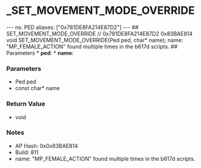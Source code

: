 # _SET_MOVEMENT_MODE_OVERRIDE

--- ns: PED aliases: ["0x781DE8FA214E87D2"] --- ## SET_MOVEMENT_MODE_OVERRIDE  // 0x781DE8FA214E87D2 0x83BAE814 void SET_MOVEMENT_MODE_OVERRIDE(Ped ped, char* name);  name: "MP_FEMALE_ACTION" found multiple times in the b617d scripts.  ## Parameters * **ped**: * **name**:

### Parameters
* Ped ped
* const char* name

### Return Value
* void

### Notes
* AP Hash: 0x0x83BAE814
* Build: 811
* name: "MP_FEMALE_ACTION" found multiple times in the b617d scripts.

